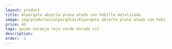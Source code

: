 ```yaml
---
layout: product
title: Alpargata abierta plana atada con hebilla metalizada
image: img/productos/alpargatas/Alpargata abierta plana atada con hebilla metalizada=45=gaimo naranja rojo verde dorado zzz.webp
price: 45
tags: gaimo naranja rojo verde dorado zzz
description: 
order: -1
---
```

